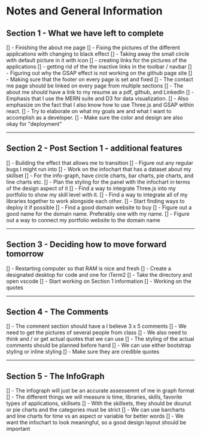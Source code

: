 # Notes and General Information

## Section 1 - What we have left to complete

[] - Finishing the about me page 
[] - Fixing the pictures of the different applications with changing to black effect 
[] - Taking away the small circle with default picture in it with icon
[] - creating links for the pictures of the applications 
[] - getting rid of the the inactive links in the toolbar / navbar 
[] - Figuring out why the GSAP effect is not working on the github page site 
[] - Making sure that the footer on every page is set and fixed 
[] - The contact me page should be linked on every page from multiple sections 
[] - The about me should have a link to my resume as a pdf, github, and LinkedIn
[] - Emphasis that I use the MERN suite and D3 for data visualization.
[] - Also emphasize on the fact that I also know how to use Three.js and GSAP within react. 
[] - Try to elaborate on what my goals are and what I want to accomplish as a developer. 
[] - Make sure the color and design are also okay for "deployment"

----------------------------------------------------------------
## Section 2 - Post Section 1 - additional features 

[] - Building the effect that allows me to transition 
[] - Figure out any regular bugs I might run into
[] - Work on the infochart that has a dataset about my skillset 
[] - For the info-graph, have circle charts, bar charts, pie charts, and line charts etc.
[] - Plan the styling for the panel with the infochart in terms of the design aspect of it
[] - Find a way to integrate Three.js into my portfolio to show my skill level with it. 
[] - Find a way to integrate all of my libraries together to work alongside each other. 
[] - Start finding ways to deploy it if possible
[] - Find a good domain website to buy 
[] - Figure out a good name for the domain name. Preferably one with my name. 
[] - Figure out a way to connect my portfolio website to the domain name

-----------------------------------------------------------

## Section 3 - Deciding how to move forward tomorrow 

[] - Restarting computer so that RAM is nice and fresh
[] - Create a designated desktop for code and one for iTerm2
[] - Take the directory and open vscode 
[] - Start working on Section 1 information 
[] - Working on the quotes 

--------------------------------------------------------------------

## Section 4 - The Comments 

[] - The comment section should have a I believe 3 x 5 comments 
[] - We need to get the pictures of several people from class 
[] - We also need to think and / or get actual quotes that we can use 
[] - The styling of the actual comments should be planned before hand 
[] - We can use either bootstrap styling or inline styling 
[] - Make sure they are credible quotes 

--------------------------------------------------------

## Section 5 - The InfoGraph

[] - The infograph will just be an accurate assessemnt of me in graph format
[] - The different things we will measure is time, libraries, skills, favorite types of applications, skillsets
[] - With the skillsets, they should be dounut or pie charts and the categories must be strict
[] - We can use barcharts and line charts for time vs an aspect or variable for better words 
[] - We want the infochart to look meaningful, so a good design layout should be important 


